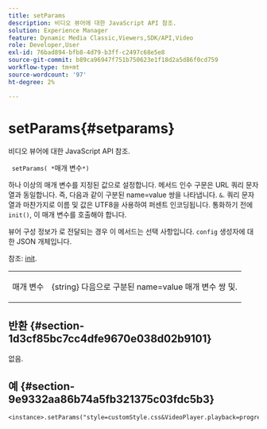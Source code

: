 ```yaml
---
title: setParams
description: 비디오 뷰어에 대한 JavaScript API 참조.
solution: Experience Manager
feature: Dynamic Media Classic,Viewers,SDK/API,Video
role: Developer,User
exl-id: 76bad894-bfb8-4d79-b3ff-c2497c68e5e8
source-git-commit: b89ca96947f751b750623e1f18d2a5d86f0cd759
workflow-type: tm+mt
source-wordcount: '97'
ht-degree: 2%

---
```


# setParams{#setparams}

비디오 뷰어에 대한 JavaScript API 참조.

` setParams( *`매개 변수`*)`

하나 이상의 매개 변수를 지정된 값으로 설정합니다. 메서드 인수 구문은 URL 쿼리 문자열과 동일합니다. 즉, 다음과 같이 구분된 name=value 쌍을 나타냅니다. `&`. 쿼리 문자열과 마찬가지로 이름 및 값은 UTF8을 사용하여 퍼센트 인코딩됩니다. 통화하기 전에 `init()`, 이 매개 변수를 호출해야 합니다.

뷰어 구성 정보가 로 전달되는 경우 이 메서드는 선택 사항입니다. `config` 생성자에 대한 JSON 개체입니다.

참조: [init](../../../c-html5-s7-aem-asset-viewers/c-html5-video-reference/c-html5-video-viewer-20-javascriptapiref/r-html5-video-viewer-20-javascriptapiref-init.md#reference-3b570ba8b35045d6b30fb178c21a66c6).

<table id="table_896DFF34A68A403DB93A6D597461A573"> 
 <tbody> 
  <tr> 
   <td colname="col1"> <p> <span class="codeph"> <span class="varname"> 매개 변수</span> </span> </p> </td> 
   <td colname="col2"> <p> <span class="codeph"> {string}</span> 다음으로 구분된 name=value 매개 변수 쌍 <span class="codeph"> 및</span>. </p> </td> 
  </tr> 
 </tbody> 
</table>

## 반환 {#section-1d3cf85bc7cc4dfe9670e038d02b9101}

없음.

## 예 {#section-9e9332aa86b74a5fb321375c03fdc5b3}

```css{.line-numbers}
<instance>.setParams("style=customStyle.css&VideoPlayer.playback=progressive")
```
